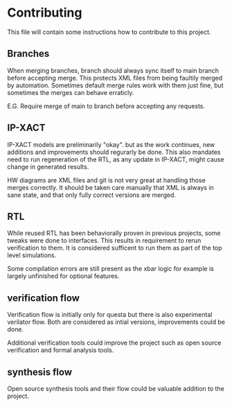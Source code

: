 # Contributing

This file will contain some instructions how to contribute to this project.

## Branches

When merging branches, branch should always sync itself to main branch before accepting merge. This protects XML files from being faultily merged by automation. Sometimes default merge rules work with them just fine, but sometimes the merges can behave erraticly.

E.G. Require merge of main to branch before accepting any requests.

## IP-XACT 

IP-XACT models are preliminarily "okay". but as the work continues, new additions and improvements should regurarly be done. This also mandates need to run regeneration of the RTL, as any update in IP-XACT, might cause change in generated results.

HW diagrams are XML files and git is not very great at handling those merges correctly. It should be taken care manually that XML is always in sane state, and that only fully correct versions are merged.

## RTL

While reused RTL has been behaviorally proven in previous projects, some tweaks were done to interfaces. This results in requirement to rerun verification to them. It is considered sufficent to run them as part of the top level simulations.

Some compilation errors are still present as the xbar logic for example is largely unfinished for optional features.

## verification flow

Verification flow is initially only for questa but there is also experimental verilator flow. Both are considered as intial versions, improvements could be done.

Additional verification tools could improve the project such as open source verification and formal analysis tools. 

## synthesis flow

Open source synthesis tools and their flow could be valuable addition to the project.
